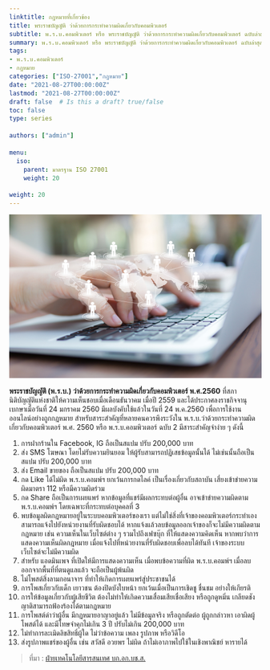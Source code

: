 ```yaml
---
linktitle: กฎหมายที่เกี่ยวข้อง
title: พระราชบัญญัติ ว่าด้วยการกระทำความผิดเกี่ยวกับคอมพิวเตอร์
subtitle: พ.ร.บ.คอมพิวเตอร์ หรือ พระราชบัญญัติ ว่าด้วยการกระทำความผิดเกี่ยวกับคอมพิวเตอร์ ฉบับล่าสุดได้มีการประกาศใช้เมื่อเดือนพฤษภาคม พ.ศ.2560 ซึ่งเป็น พ.ร.บ.คอมพิวเตอร์ ฉบับที่ 2
summary: พ.ร.บ.คอมพิวเตอร์ หรือ พระราชบัญญัติ ว่าด้วยการกระทำความผิดเกี่ยวกับคอมพิวเตอร์ ฉบับล่าสุดได้มีการประกาศใช้เมื่อเดือนพฤษภาคม พ.ศ.2560 ซึ่งเป็น พ.ร.บ.คอมพิวเตอร์ ฉบับที่ 2
tags:
- พ.ร.บ.คอมพิวเตอร์
- กฎหมาย
categories: ["ISO-27001","กฎหมาย"]
date: "2021-08-27T00:00:00Z"
lastmod: "2021-08-27T00:00:00Z"
draft: false  # Is this a draft? true/false
toc: false 
type: series  

authors: ["admin"]

menu:
  iso:
    parent: มาตรฐาน ISO 27001
    weight: 20

weight: 20
---
```


![](featured.jpg)

**พระราชบัญญัติ (พ.ร.บ.) ว่าด้วยการกระทำความผิดเกี่ยวกับคอมพิวเตอร์ พ.ศ.2560** ที่สภานิติบัญญัติแห่งชาติให้ความเห็นชอบเมื่อเดือนธันวาคม เมื่อปี 2559 และได้ประกาศลงราชกิจจานุเบกษาเมื่อวันที่ 24 มกราคม 2560 มีผลบังคับใช้แล้วในวันที่ 24 พ.ค.2560 เพื่อการใช้งานออนไลน์อย่างถูกกฎหมาย สำหรับสาระสำคัญที่หลายคนควรพึงระวังใน พ.ร.บ.ว่าด้วยกระทำความผิดเกี่ยวกับคอมพิวเตอร์ พ.ศ. 2560 หรือ พ.ร.บ.คอมพิวเตอร์ ฉบับ 2 มีสาระสำคัญจำง่าย ๆ ดังนี้

1. การฝากร้านใน Facebook, IG ถือเป็นสแปม ปรับ 200,000 บาท
2. ส่ง SMS โฆษณา โดยไม่รับความยินยอม ให้ผู้รับสามารถปฏิเสธข้อมูลนั้นได้ ไม่เช่นนั้นถือเป็นสแปม ปรับ 200,000 บาท
3. ส่ง Email ขายของ ถือเป็นสแปม ปรับ 200,000 บาท
4. กด Like ได้ไม่ผิด พ.ร.บ.คอมพ์ฯ ยกเว้นการกดไลค์ เป็นเรื่องเกี่ยวกับสถาบัน เสี่ยงเข้าข่ายความผิดมาตรา 112 หรือมีความผิดร่วม
5. กด Share ถือเป็นการเผยแพร่ หากข้อมูลที่แชร์มีผลกระทบต่อผู้อื่น อาจเข้าข่ายความผิดตาม พ.ร.บ.คอมพ์ฯ โดยเฉพาะที่กระทบต่อบุคคลที่ 3
6. พบข้อมูลผิดกฎหมายอยู่ในระบบคอมพิวเตอร์ของเรา แต่ไม่ใช่สิ่งที่เจ้าของคอมพิวเตอร์กระทำเอง สามารถแจ้งไปยังหน่วยงานที่รับผิดชอบได้ หากแจ้งแล้วลบข้อมูลออกเจ้าของก็จะไม่มีความผิดตามกฎหมาย เช่น ความเห็นในเว็บไซต์ต่าง ๆ รวมไปถึงเฟซบุ๊ก ที่ให้แสดงความคิดเห็น หากพบว่าการแสดงความเห็นผิดกฎหมาย เมื่อแจ้งไปที่หน่วยงานที่รับผิดชอบเพื่อลบได้ทันที เจ้าของระบบเว็บไซต์จะไม่มีความผิด
7. สำหรับ แอดมินเพจ ที่เปิดให้มีการแสดงความเห็น เมื่อพบข้อความที่ผิด พ.ร.บ.คอมพ์ฯ เมื่อลบออกจากพื้นที่ที่ตนดูแลแล้ว จะถือเป็นผู้พ้นผิด
8. ไม่โพสต์สิ่งลามกอนาจาร ที่ทำให้เกิดการเผยแพร่สู่ประชาชนได้
9. การโพสเกี่ยวกับเด็ก เยาวชน ต้องปิดบังใบหน้า ยกเว้นเมื่อเป็นการเชิดชู ชื่นชม อย่างให้เกียรติ
10. การให้ข้อมูลเกี่ยวกับผู้เสียชีวิต ต้องไม่ทำให้เกิดความเสื่อมเสียเชื่อเสียง หรือถูกดูหมิ่น เกลียดชัง ญาติสามารถฟ้องร้องได้ตามกฎหมาย
11. การโพสต์ด่าว่าผู้อื่น มีกฏหมายอาญาอยู่แล้ว ไม่มีข้อมูลจริง หรือถูกตัดต่อ ผู้ถูกกล่าวหา เอาผิดผู้โพสต์ได้ และมีโทษจำคุกไม่เกิน 3 ปี ปรับไม่เกิน 200,000 บาท
12. ไม่ทำการละเมิดลิขสิทธิ์ผู้ใด ไม่ว่าข้อความ เพลง รูปภาพ หรือวิดีโอ
13. ส่งรูปภาพแชร์ของผู้อื่น เช่น สวัสดี อวยพร ไม่ผิด ถ้าไม่เอาภาพไปใช้ในเชิงพาณิชย์ หารายได้

> ที่มา : [ฝ่ายเทคโนโลยีสารสนเทศ บก.อก.บช.ส.](https://www.sbpolice.go.th/news/สรุป13ข้อสาระสำคัญจำง่ายๆพ.ร.บ.คอมพิวเตอร์60_189.html)

